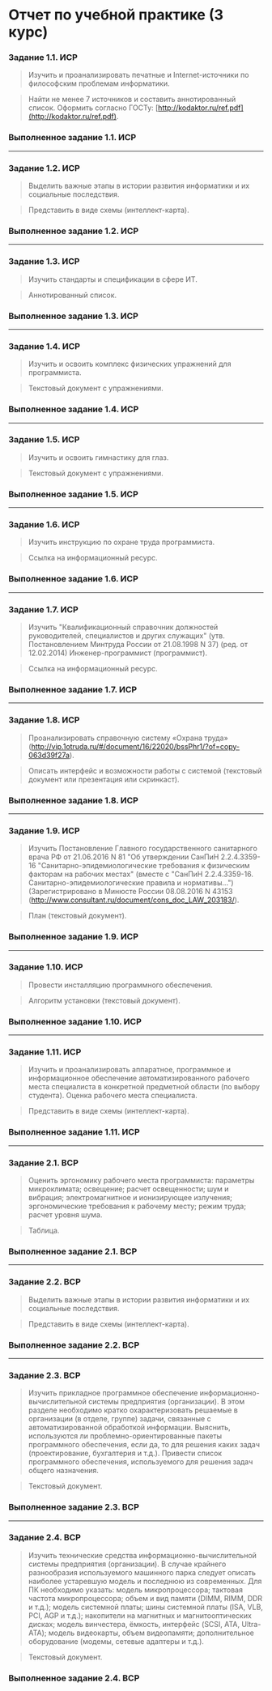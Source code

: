# Отчет по учебной практике (3 курс)

### Задание 1.1. ИСР
      
> Изучить и проанализировать печатные и Internet-источники по философским проблемам информатики. 
  
> Найти не менее 7 источников и составить аннотированный список.
  Оформить согласно ГОСТу: [http://kodaktor.ru/ref.pdf](http://kodaktor.ru/ref.pdf).

### Выполненное задание 1.1. ИСР

---

### Задание 1.2. ИСР
    
> Выделить важные этапы в истории развития информатики и их социальные последствия.
      
> Представить в виде схемы (интеллект-карта).

### Выполненное задание 1.2. ИСР

---

### Задание 1.3. ИСР
      
> Изучить стандарты и спецификации в сфере ИТ.

> Аннотированный список.

### Выполненное задание 1.3. ИСР

---

### Задание 1.4. ИСР

> Изучить и освоить комплекс физических упражнений для программиста.
      
> Текстовый документ с упражнениями.

### Выполненное задание 1.4. ИСР

---

### Задание 1.5. ИСР
      
> Изучить и освоить гимнастику для глаз.
      
> Текстовый документ с упражнениями.

### Выполненное задание 1.5. ИСР

---

### Задание 1.6. ИСР
      
> Изучить инструкцию по охране труда программиста.
      
> Ссылка на информационный ресурс.

### Выполненное задание 1.6. ИСР

---

### Задание 1.7. ИСР
      
> Изучить "Квалификационный справочник должностей руководителей, специалистов и других служащих" (утв. Постановлением Минтруда России от 21.08.1998 N 37) (ред. от 12.02.2014) Инженер-программист (программист).
      
> Ссылка на информационный ресурс.

### Выполненное задание 1.7. ИСР

---

### Задание 1.8. ИСР
      
> Проанализировать справочную систему «Охрана труда» (http://vip.1otruda.ru/#/document/16/22020/bssPhr1/?of=copy-063d39f27a).
      
> Описать интерфейс и возможности работы с системой (текстовый документ или презентация или скринкаст).

### Выполненное задание 1.8. ИСР

---

### Задание 1.9. ИСР
      
> Изучить Постановление Главного государственного санитарного врача РФ от 21.06.2016 N 81 "Об утверждении СанПиН 2.2.4.3359-16 "Санитарно-эпидемиологические требования к физическим факторам на рабочих местах" (вместе с "СанПиН 2.2.4.3359-16. Санитарно-эпидемиологические правила и нормативы...") (Зарегистрировано в Минюсте России 08.08.2016 N 43153 (http://www.consultant.ru/document/cons_doc_LAW_203183/).
      
> План (текстовый документ).

### Выполненное задание 1.9. ИСР

---

### Задание 1.10. ИСР
      
> Провести инсталляцию программного обеспечения.

> Алгоритм установки (текстовый документ).

### Выполненное задание 1.10. ИСР

---

### Задание 1.11. ИСР
      
> Изучить и проанализировать аппаратное, программное и информационное обеспечение автоматизированного рабочего места специалиста в конкретной предметной области (по выбору студента). Оценка рабочего места специалиста.

> Представить в виде схемы (интеллект-карта).

### Выполненное задание 1.11. ИСР

---

### Задание 2.1. ВСР
      
> Оценить эргономику рабочего места программиста: параметры микроклимата; освещение; расчет освещенности; шум и вибрация; электромагнитное и ионизирующее излучения; эргономические требования к рабочему месту; режим труда; расчет уровня шума.
      
> Таблица.
      
### Выполненное задание 2.1. ВСР

---

### Задание 2.2. ВСР
      
> Выделить важные этапы в истории развития информатики и их социальные последствия.

> Представить в виде схемы (интеллект-карта).

### Выполненное задание 2.2. ВСР

---

### Задание 2.3. ВСР

> Изучить прикладное программное обеспечение информационно-вычислительной системы предприятия (организации). В этом разделе необходимо кратко охарактеризовать решаемые в организации (в отделе, группе) задачи, связанные с автоматизированной обработкой информации. Выяснить, используются ли проблемно-ориентированные пакеты программного обеспечения, если да, то для решения каких задач (проектирование, бухгалтерия и т.д.). Привести список программного обеспечения, используемого для решения задач общего назначения.

> Текстовый документ.

### Выполненное задание 2.3. ВСР

---

### Задание 2.4. ВСР

> Изучить технические средства информационно-вычислительной системы предприятия (организации). В случае крайнего разнообразия используемого машинного парка следует описать наиболее устаревшую модель и последнюю из современных. Для ПК необходимо указать: модель микропроцессора; тактовая частота микропроцессора; объем и вид памяти (DIMM, RIMM, DDR и т.д.); модель системной платы; шины системной платы (ISA, VLB, PCI, AGP и т.д.); накопители на магнитных и магнитооптических дисках; модель винчестера, ёмкость, интерфейс (SCSI, ATA, Ultra-ATA); модель видеокарты, объем видеопамяти; дополнительное оборудование (модемы, сетевые адаптеры и т.д.).

> Текстовый документ.

### Выполненное задание 2.4. ВСР
